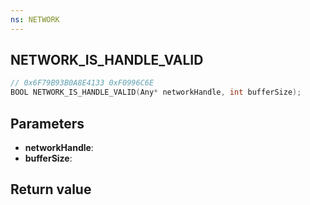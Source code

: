 ```yaml
---
ns: NETWORK
---
```

## NETWORK_IS_HANDLE_VALID

```c
// 0x6F79B93B0A8E4133 0xF0996C6E
BOOL NETWORK_IS_HANDLE_VALID(Any* networkHandle, int bufferSize);
```


## Parameters
* **networkHandle**: 
* **bufferSize**: 

## Return value
